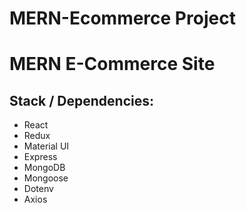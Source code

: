 # MERN-Ecommerce Project

# MERN E-Commerce Site

## Stack / Dependencies:

- React
- Redux
- Material UI
- Express
- MongoDB
- Mongoose
- Dotenv
- Axios
